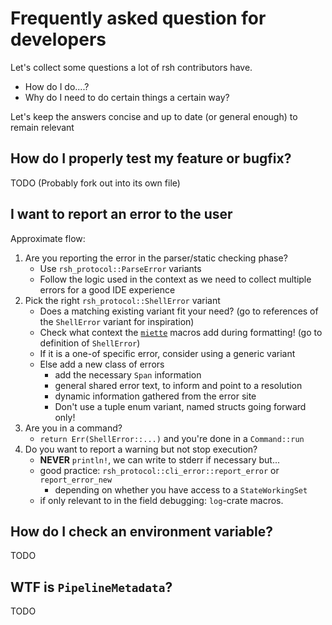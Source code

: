# Frequently asked question for developers

Let's collect some questions a lot of rsh contributors have.
- How do I do....?
- Why do I need to do certain things a certain way?

Let's keep the answers concise and up to date (or general enough) to remain relevant

## How do I properly test my feature or bugfix?
TODO (Probably fork out into its own file)

## I want to report an error to the user

Approximate flow:

1. Are you reporting the error in the parser/static checking phase?
    - Use `rsh_protocol::ParseError` variants
    - Follow the logic used in the context as we need to collect multiple errors for a good IDE experience
2. Pick the right `rsh_protocol::ShellError` variant
    - Does a matching existing variant fit your need? (go to references of the `ShellError` variant for inspiration)
    - Check what context the [`miette`](https://docs.rs/miette) macros add during formatting! (go to definition of `ShellError`)
    - If it is a one-of specific error, consider using a generic variant
    - Else add a new class of errors
        - add the necessary `Span` information
        - general shared error text, to inform and point to a resolution
        - dynamic information gathered from the error site
        - Don't use a tuple enum variant, named structs going forward only!
3. Are you in a command?
    - `return Err(ShellError::...)` and you're done in a `Command::run`
4. Do you want to report a warning but not stop execution?
    - **NEVER** `println!`, we can write to stderr if necessary but...
    - good practice: `rsh_protocol::cli_error::report_error` or `report_error_new`
        - depending on whether you have access to a `StateWorkingSet`
    - if only relevant to in the field debugging: `log`-crate macros.

## How do I check an environment variable?
TODO

## WTF is `PipelineMetadata`?
TODO
